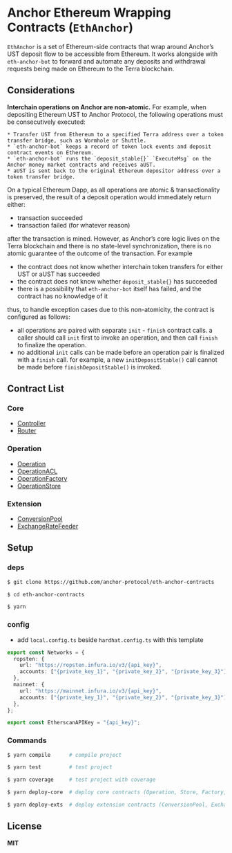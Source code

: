 # Anchor Ethereum Wrapping Contracts (`EthAnchor`)

`EthAnchor` is a set of Ethereum-side contracts that wrap around Anchor’s UST deposit flow to be accessible from Ethereum. It works alongside with `eth-anchor-bot` to forward and automate any deposits and withdrawal requests being made on Ethereum to the Terra blockchain.

## Considerations

**Interchain operations on Anchor are non-atomic.** For example, when depositing Ethereum UST to Anchor Protocol, the following operations must be consecutively executed:

    * Transfer UST from Ethereum to a specified Terra address over a token transfer bridge, such as Wormhole or Shuttle.
    * `eth-anchor-bot` keeps a record of token lock events and deposit contract events on Ethereum.
    * `eth-anchor-bot` runs the `deposit_stable{}` `ExecuteMsg` on the Anchor money market contracts and receives aUST.
    * aUST is sent back to the original Ethereum depositor address over a token transfer bridge.

On a typical Ethereum Dapp, as all operations are atomic & transactionality is preserved, the result of a deposit operation would immediately return either:

- transaction succeeded
- transaction failed (for whatever reason)

after the transaction is mined. However, as Anchor’s core logic lives on the Terra blockchain and there is no state-level synchronization, there is no atomic guarantee of the outcome of the transaction. For example

- the contract does not know whether interchain token transfers for either UST or aUST has succeeded
- the contract does not know whether `deposit_stable{}` has succeeded
- there is a possibility that `eth-anchor-bot` itself has failed, and the contract has no knowledge of it

thus, to handle exception cases due to this non-atomicity, the contract is configured as follows:

- all operations are paired with separate `init` - `finish` contract calls. a caller should call `init` first to invoke an operation, and then call `finish` to finalize the operation.
- no additional `init` calls can be made before an operation pair is finalized with a `finish` call. for example, a new `initDepositStable()` call cannot be made before `finishDepositStable()` is invoked.

## Contract List

### Core

- [Controller](./contracts/core/Controller.sol)
- [Router](./contracts/core/Router.sol)

### Operation

- [Operation](./contracts/operations/Operation.sol)
- [OperationACL](./contracts/operations/OperationACL.sol)
- [OperationFactory](./contracts/operations/OperationFactory.sol)
- [OperationStore](./contracts/operations/OperationStore.sol)

### Extension

- [ConversionPool](./contracts/extensions/ConversionPool.sol)
- [ExchangeRateFeeder](./contracts/extensions/ExchangeRateFeeder.sol)

## Setup

### deps

```bash
$ git clone https://github.com/anchor-protocol/eth-anchor-contracts

$ cd eth-anchor-contracts

$ yarn
```

### config

- add `local.config.ts` beside `hardhat.config.ts` with this template

```typescript
export const Networks = {
  ropsten: {
    url: "https://ropsten.infura.io/v3/{api_key}",
    accounts: ["{private_key_1}", "{private_key_2}", "{private_key_3}"],
  },
  mainnet: {
    url: "https://mainnet.infura.io/v3/{api_key}",
    accounts: ["{private_key_1}", "{private_key_2}", "{private_key_3}"],
  },
};

export const EtherscanAPIKey = "{api_key}";
```

### Commands

```bash
$ yarn compile      # compile project

$ yarn test         # test project

$ yarn coverage     # test project with coverage

$ yarn deploy-core  # deploy core contracts (Operation, Store, Factory, Router, Controller...)

$ yarn deploy-exts  # deploy extension contracts (ConversionPool, ExchangeRateFeeder...)
```

## License

**MIT**

<!-- # Anchor Ethereum Wrapping Contracts (`EthAnchor`)

`EthAnchor` is a set of Ethereum-side contracts that wrap around Anchor’s UST deposit flow to be accessible from Ethereum. It works alongside with `anchor-ether-bot` to forward and automate any deposits and withdrawal requests being made on Ethereum to the Terra blockchain.

### Considerations

**Interchain operations on Anchor are non-atomic.** For example, when depositing Ethereum UST to Anchor Protocol, the following operations must be consecutively executed:

    * Transfer UST from Ethereum to a specified Terra address over a token transfer bridge, such as Wormhole or Shuttle.
    * `anchor-ether-bot` keeps a record of token lock events and deposit contract events on Ethereum.
    * `anchor-ether-bot` runs the `deposit_stable{}` `ExecuteMsg` on the Anchor money market contracts and receives aUST.
    * aUST is sent back to the original Ethereum depositor address over a token transfer bridge.

On a typical Ethereum Dapp, as all operations are atomic & transactionality is preserved, the result of a deposit operation would immediately return either:

- transaction succeeded
- transaction failed (for whatever reason)

after the transaction is mined. However, as Anchor’s core logic lives on the Terra blockchain and there is no state-level synchronization, there is no atomic guarantee of the outcome of the transaction. For example

- the contract does not know whether interchain token transfers for either UST or aUST has succeeded
- the contract does not know whether `deposit_stable{}` has succeeded
- there is a possibility that `anchor-ether-bot` itself has failed, and the contract has no knowledge of it

thus, to handle exception cases due to this non-atomicity, the contract is configured as follows:

- all operations are paired with separate `init` - `finish` contract calls. a caller should call `init` first to invoke an operation, and then call `finish` to finalize the operation.
- no additional `init` calls can be made before an operation pair is finalized with a `finish` call. for example, a new `initDepositStable()` call cannot be made before `finishDepositStable()` is invoked.

### Contract Specification

Anchor's Ethereum wrapper contract is a client-specifically generated smart contract on the Ethereum blockchain to handle wrapped UST deposits to Anchor Protocol. Both depositing wrapped UST and redeeming wrapped aUST is processed with an `init` - `finish` architecture. It is important to note that additional processing time (separate from time required for Ethereum tx confirmation) is needed in order for `init` requests, until which `finish` requests will result in failure.
Additionally, wrapper contracts can only process requests in series, allowing an additional request to be made only after the finish operation for the previous request was successfully executed.

Anchor Ethereum wrapper contracts have two execution modes: **standard**. **Standard** mode functions return aUST back to `msg.sender`, in which they can be potentially utilized with other Ethereum DeFi applications.

### **Events**

### `InitDeposit`

Emitted when wrapped UST is requested for deposit to Anchor via `initDepositStable`.

`event InitDeposit(address indexed sender, uint256 amount, bytes32 to);`

### **\*\***`FinishDeposit`**\*\***

Emitted when wrapped aUST is claimed from Anchor via `finishDepositStable`.

`event FinishDeposit(address indexed sender);`

### **\*\***`InitRedeem`**\*\***

Emitted when wrapped aUST is requested for redemption to Anchor via `initRedeemStable`.

`event InitRedeem(address indexed sender, uint256 amount, bytes32 to);`

### **\*\***`FinishRedeem`**\*\***

Emitted when wrapped UST is claimed from Anchor via `finishRedeemStable`.

`event FinishDeposit(address indexed sender);`

### **\*\***`EmergencyWithdrawActivated`**\*\***

Emitted when `emergencyWithdraw` is activated for withdrawing ERC-20 tokens from the contract.

`event EmergencyWithdrawActivated(address tokenAddress, uint256 amount);`

### Functions

### `initDepositStable`

Accepts new wrapped UST deposits.

`function initDepositStable(uint256 amount) external;`

**Prerequisite**: must have called `approve()` for an `allowance` of at least `amount` for the wrapped UST contract, `ActionFlag` is set to `false`
**Accepts**: `amount` - how much UST to deposit
**Updates**: `ActionFlag` to `true`
**Emits**: `InitDeposit`

### `finishDepositStable`

Claims resulting wrapped aUST after deposit.

`// standard mode`
`function finishDepositStable() external;`

**Prerequisite**: aUST balance of account-specific endpoint contract must be greater than 0, `ActionFlag` is set to `true`
**Updates**: sets `ActionFlag` to `false`, `transfer`s all aUST balances from contract address to `tx.origin`
**Emits**: `FinishDeposit`

### `initRedeemStable`

Accepts wrapped aUST for redemption back to wrapped UST.

`// standard mode`
`function initRedeemStable(uint256 amount) external;`

**Prerequisite**: must have called `approve()` for an allowance of at least `amount` for the wrapped aUST contract, `ActionFlag` is set to `false`
**Accepts**: `amount` - how much aUST to redeem back to UST
**Updates**: `ActionFlag` to `true`
**IMPORTANT**: aUST redemptions may fail if UST buffer is low on the Terra side Anchor money market → be sure to check account contract balances & `initRedeemStable()` `success` parameters.
**Emits**: `InitRedemption`

### **\*\***`finishRedeemStable`**\*\***

Claims resulting wrapped UST after withdrawal.

`function finishRedeemStable() external;`

**Prerequisite**: UST balance of account-specific endpoint contract must be greater than 0, `ActionFlag` is set to `true`
**Updates**: sets `ActionFlag` to `false`, transfers all UST balances from contract address to `tx.origin`
**Emits**: `FinishRedemption`

### **\*\***`reportFailure`**\*\***

Reports any failures in-between `init` operations to allow the AnchorEth bot to return any funds, and reset `ActionFlag`back to `false`. Only callable by contract owner.

`function reportFailure() external;`

**Prerequisite**: UST balance of account-specific endpoint contract must be greater than 0, `ActionFlag` is set to `true`
**Updates**: sets `ActionFlag` to `false`, transfers all UST balances from contract address to `tx.origin`
**Emits**: `FinishRedemption`

### **\*\***`emergencyWithdraw`**\*\***

Withdraws all balances of any ERC-20 token from the contract address. Only callable by contract owner.

`function emergencyWithdraw(address _tokenAddress) external;`

**Prerequisite**: ERC-20 token balances of token contract `_tokenAddress` at contract address must be greater than 0
**Updates**: transfers all ERC-20 token balances of token contract `_tokenAddress` back to `msg.sender` -->

